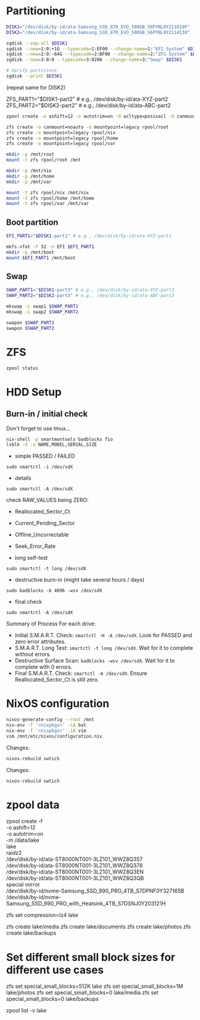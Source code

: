 # Partitioning

```bash
DISK1="/dev/disk/by-id/ata-Samsung_SSD_870_EVO_500GB_S6PYNL0Y211610F"
DISK2="/dev/disk/by-id/ata-Samsung_SSD_870_EVO_500GB_S6PYNL0Y211413X"
```

```bash
sgdisk --zap-all $DISK1
sgdisk --new=1:0:+1G --typecode=1:EF00 --change-name=1:"EFI System" $DISK1
sgdisk --new=2:0:-64G --typecode=2:BF00 --change-name=2:"ZFS System" $DISK1
sgdisk --new=3:0:0 --typecode=3:8200 --change-name=3:"Swap" $DISK1

# Verify partitions
sgdisk --print $DISK1
```

(repeat same for DISK2)

ZFS_PART1="$DISK1-part2" # e.g., /dev/disk/by-id/ata-XYZ-part2
ZFS_PART2="$DISK2-part2" # e.g., /dev/disk/by-id/ata-ABC-part2

```bash
zpool create -o ashift=12 -o autotrim=on -O acltype=posixacl -O canmount=off -O compression=lz4 -O dnodesize=auto -O normalization=formD -O relatime=on -O xattr=sa -O mountpoint=none -R /mnt rpool mirror $ZFS_PART1 $ZFS_PART2
```

```bash
zfs create -o canmount=noauto -o mountpoint=legacy rpool/root
zfs create -o mountpoint=legacy rpool/nix
zfs create -o mountpoint=legacy rpool/home
zfs create -o mountpoint=legacy rpool/var

mkdir -p /mnt/root
mount -t zfs rpool/root /mnt

mkdir -p /mnt/nix
mkdir -p /mnt/home
mkdir -p /mnt/var

mount -t zfs rpool/nix /mnt/nix
mount -t zfs rpool/home /mnt/home
mount -t zfs rpool/var /mnt/var
```

## Boot partition

```bash
EFI_PART1="$DISK1-part1" # e.g., /dev/disk/by-id/ata-XYZ-part1

mkfs.vfat -F 32 -n EFI $EFI_PART1
mkdir -p /mnt/boot
mount $EFI_PART1 /mnt/boot
```

## Swap

```bash
SWAP_PART1="$DISK1-part3" # e.g., /dev/disk/by-id/ata-XYZ-part3
SWAP_PART2="$DISK2-part3" # e.g., /dev/disk/by-id/ata-ABC-part3

mkswap -L swap1 $SWAP_PART1
mkswap -L swap2 $SWAP_PART2

swapon $SWAP_PART1
swapon $SWAP_PART2
```

# ZFS

```bash
zpool status
```


# HDD Setup

## Burn-in / initial check

Don't forget to use tmux...

```bash
nix-shell -p smartmontools badblocks fio
lsblk -d -o NAME,MODEL,SERIAL,SIZE
```

- simple PASSED / FAILED
```
sudo smartctl -i /dev/sdX
```

- details 
```
sudo smartctl -A /dev/sdX
```

check RAW_VALUES being ZERO:
- Reallocated_Sector_Ct
- Current_Pending_Sector
- Offline_Uncorrectable
- Seek_Error_Rate

- long self-test
```
sudo smartctl -t long /dev/sdX
```

- destructive burn-in (might take several hours / days)
```
sudo badblocks -b 4096 -wsv /dev/sdX
```

- final check
```
sudo smartctl -A /dev/sdX
```



Summary of Process
For each drive:

- Initial S.M.A.R.T. Check: `smartctl -H -A /dev/sdX`. Look for PASSED and zero error attributes.
- S.M.A.R.T. Long Test: `smartctl -t long /dev/sdX`. Wait for it to complete without errors.
- Destructive Surface Scan: `badblocks -wsv /dev/sdX`. Wait for it to complete with 0 errors.
- Final S.M.A.R.T. Check: `smartctl -A /dev/sdX`. Ensure Reallocated_Sector_Ct is still zero.


# NixOS configuration

```bash
nixos-generate-config --root /mnt
nix-env -f '<nixpkgs>' -iA bat
nix-env -f '<nixpkgs>' -iA vim
vim /mnt/etc/nixos/configuration.nix

```

Changes:
```bash
nixos-rebuild swtich
```



Changes:
```bash
nixos-rebuild swtich
```




# zpool data
zpool create -f \
    -o ashift=12 \
    -o autotrim=on \
    -m /data/lake \
    lake \
    raidz2 \
      /dev/disk/by-id/ata-ST8000NT001-3LZ101_WWZ8Q357 \
      /dev/disk/by-id/ata-ST8000NT001-3LZ101_WWZ8Q378 \
      /dev/disk/by-id/ata-ST8000NT001-3LZ101_WWZ8Q3EN \
      /dev/disk/by-id/ata-ST8000NT001-3LZ101_WWZ8Q3QB \
    special mirror \
      /dev/disk/by-id/nvme-Samsung_SSD_990_PRO_4TB_S7DPNF0Y327165B \
      /dev/disk/by-id/nvme-Samsung_SSD_990_PRO_with_Heatsink_4TB_S7DSNJ0Y203121H

zfs set compression=lz4 lake

zfs create lake/media
zfs create lake/documents
zfs create lake/photos
zfs create lake/backups

# Set different small block sizes for different use cases
zfs set special_small_blocks=512K lake
zfs set special_small_blocks=1M lake/photos
zfs set special_small_blocks=0 lake/media
zfs set special_small_blocks=0 lake/backups


zpool list -v lake